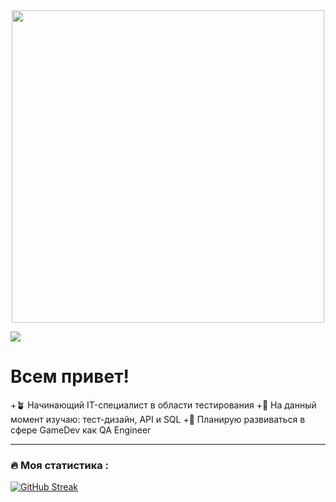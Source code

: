 <div align="center">
  <img src="https://media.giphy.com/media/SWoSkN6DxTszqIKEqv/giphy.gif" width="500"/>
</div>


![](https://komarev.com/ghpvc/?username=EvgeniiKhlopin&color=brightgreen&style=flat-square&label=PROFILE+VIEWS)

# Всем привет!

+🪴 Начинающий IT-специалист в области тестирования 
+📓 На данный момент изучаю: тест-дизайн, API и SQL 
+🎯 Планирую развиваться в сфере GameDev как QA Engineer

---

### :fire: Моя статистика :

[![GitHub Streak](https://github-readme-streak-stats.herokuapp.com?user=EvgeniiKhlopin&theme=dark&locale=ru&mode=weekly)](https://git.io/streak-stats)
